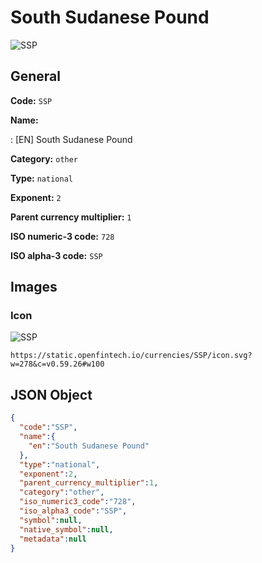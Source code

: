 
# South Sudanese Pound 
![SSP](https://static.openfintech.io/currencies/SSP/icon.svg?w=278&c=v0.59.26#w100)  

## General 
 
**Code:** `SSP` 
 
**Name:** 
 
:	[EN] South Sudanese Pound 
 
**Category:** `other` 
 
**Type:** `national` 
 
**Exponent:** `2` 
 
**Parent currency multiplier:** `1` 
 
**ISO numeric-3 code:** `728` 
 
**ISO alpha-3 code:** `SSP` 
 

## Images 

### Icon 
 
![SSP](https://static.openfintech.io/currencies/SSP/icon.svg?w=278&c=v0.59.26#w100)  

```
https://static.openfintech.io/currencies/SSP/icon.svg?w=278&c=v0.59.26#w100
```  

## JSON Object 

```json
{
  "code":"SSP",
  "name":{
    "en":"South Sudanese Pound"
  },
  "type":"national",
  "exponent":2,
  "parent_currency_multiplier":1,
  "category":"other",
  "iso_numeric3_code":"728",
  "iso_alpha3_code":"SSP",
  "symbol":null,
  "native_symbol":null,
  "metadata":null
}
```  
